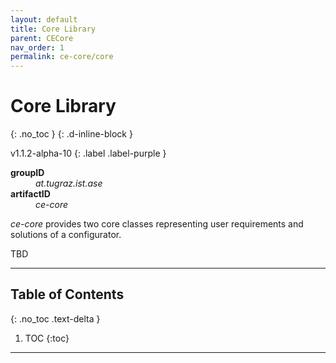 ```yaml
---
layout: default
title: Core Library
parent: CECore
nav_order: 1
permalink: ce-core/core
---
```


# Core Library
{: .no_toc }
{: .d-inline-block }

v1.1.2-alpha-10
{: .label .label-purple }

<dl>
    <dt><strong>groupID</strong></dt>
    <dd><em>at.tugraz.ist.ase</em></dd>
    <dt><strong>artifactID</strong></dt>
    <dd><em>ce-core</em></dd>
</dl>

*ce-core* provides two core classes representing user requirements and solutions of a configurator.

TBD

---

## Table of Contents
{: .no_toc .text-delta }

1. TOC
{:toc}

---